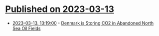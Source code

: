 # [Published on 2023-03-13](index.md)

* [2023-03-13, 13:19:00](https://soylentnews.org/article.pl?sid=23/03/12/0720228&from=rss) - [Denmark is Storing CO2 in Abandoned North Sea Oil Fields](https://soylentnews.org/article.pl?sid=23/03/12/0720228&from=rss)
